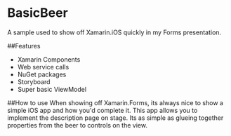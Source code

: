 # BasicBeer
A sample used to show off Xamarin.iOS quickly in my Forms presentation.

##Features
* Xamarin Components
* Web service calls
* NuGet packages
* Storyboard
* Super basic ViewModel 

##How to use 
When showing off Xamarin.Forms, its always nice to show a simple iOS app and how you'd complete it. This app allows you to implement the description page on stage. Its as simple as glueing together properties from the beer to controls on the view.

